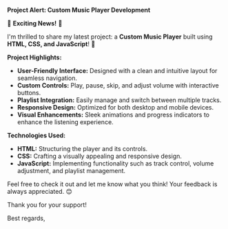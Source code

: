 **Project Alert: Custom Music Player Development**

🚀 **Exciting News!** 🚀

I'm thrilled to share my latest project: a **Custom Music Player** built using **HTML, CSS, and JavaScript**! 🎵

**Project Highlights:**

- **User-Friendly Interface:** Designed with a clean and intuitive layout for seamless navigation.
- **Custom Controls:** Play, pause, skip, and adjust volume with interactive buttons.
- **Playlist Integration:** Easily manage and switch between multiple tracks.
- **Responsive Design:** Optimized for both desktop and mobile devices.
- **Visual Enhancements:** Sleek animations and progress indicators to enhance the listening experience.

**Technologies Used:**

- **HTML:** Structuring the player and its controls.
- **CSS:** Crafting a visually appealing and responsive design.
- **JavaScript:** Implementing functionality such as track control, volume adjustment, and playlist management.

Feel free to check it out and let me know what you think! Your feedback is always appreciated. 😊


Thank you for your support!

Best regards,  
